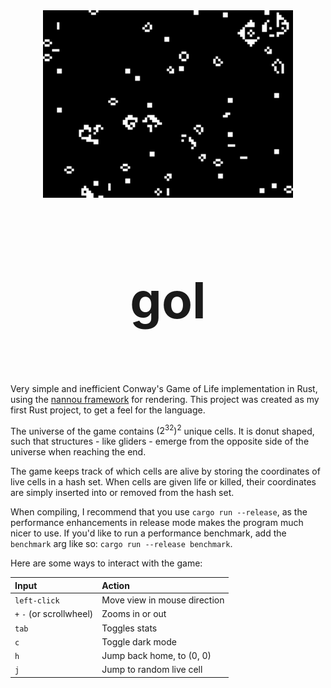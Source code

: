 <div align="center"> <img src="gol.webp" alt="screenshot" width="400"/> </div>
<div align="center" style="font-size: 40px;"> 

# gol

</div>
<br>

Very simple and inefficient Conway's Game of Life implementation in Rust, using the [nannou framework](https://github.com/nannou-org/nannou) for rendering. This project was created as my first Rust project, to get a feel for the language. 

The universe of the game contains $(2^{32})^2$ unique cells. It is donut shaped, such that structures - like gliders - emerge from the opposite side of the universe when reaching the end. 

The game keeps track of which cells are alive by storing the coordinates of live cells in a hash set. When cells are given life or killed, their coordinates are simply inserted into or removed from the hash set.

When compiling, I recommend that you use `cargo run --release`, as the performance enhancements in release mode makes the program much nicer to use. If you'd like to run a performance benchmark, add the `benchmark` arg like so: `cargo run --release benchmark`.

Here are some ways to interact with the game:

| Input                    | Action                       |
| :----------------------- | :--------------------------- |
| `left-click`             | Move view in mouse direction |
| `+` `-` (or scrollwheel) | Zooms in or out              |
| `tab`                    | Toggles stats                |
| `c`                      | Toggle dark mode             |
| `h`                      | Jump back home, to (0, 0)    |
| `j`                      | Jump to random live cell     |

